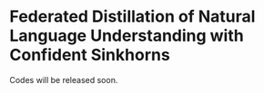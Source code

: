 # Federated Distillation of Natural Language Understanding with Confident Sinkhorns

Codes will be released soon.
